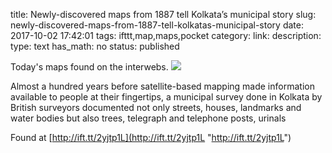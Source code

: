 title: Newly-discovered maps from 1887 tell Kolkata’s municipal story
slug: newly-discovered-maps-from-1887-tell-kolkatas-municipal-story
date: 2017-10-02 17:42:01
tags: ifttt,map,maps,pocket
category: 
link: 
description: 
type: text
has_math: no
status: published

Today's maps found on the interwebs. ![](http://ift.tt/2wtnmTX)  
  

Almost a hundred years before satellite-based mapping made information available to people at their fingertips, a municipal survey done in Kolkata by British surveyors documented not only streets, houses, landmarks and water bodies but also trees, telegraph and telephone posts, urinals  
  

Found at [http://ift.tt/2yjtp1L](http://ift.tt/2yjtp1L "http://ift.tt/2yjtp1L")



